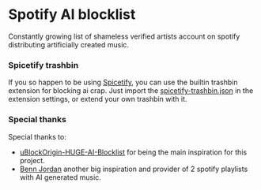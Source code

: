 # Spotify AI blocklist
Constantly growing list of shameless verified artists account on spotify distributing artificially created music.

### Spicetify trashbin
If you so happen to be using [Spicetify](https://spicetify.app), you can use the builtin trashbin extension for blocking ai crap. Just import the [spicetify-trashbin.json](https://raw.githubusercontent.com/eye-wave/spotify-ai-blocklist/refs/heads/main/generated/spicetify-trashbin.json) in the extension settings, or extend your own trashbin with it.

### Special thanks
Special thanks to:
- [uBlockOrigin-HUGE-AI-Blocklist](https://github.com/laylavish/uBlockOrigin-HUGE-AI-Blocklist) for being the main inspiration for this project.
- [Benn Jordan](https://www.youtube.com/watch?v=QVXfcIb3OKo) another big inspiration and provider of 2 spotify playlists with AI generated music.
